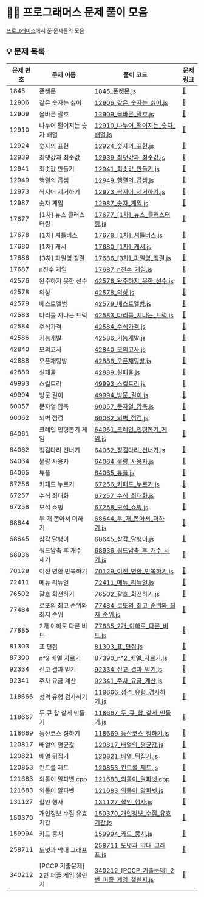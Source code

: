 # 👩‍💻 프로그래머스 문제 풀이 모음

[프로그래머스](https://school.programmers.co.kr/)에서 푼 문제들의 모음

## 💡 문제 목록

| 문제 번호 | 문제 이름 | 풀이 코드 | 문제 링크 |
| --------- | --------- | --------- | --------- |
| 1845 | 폰켓몬 | [1845_폰켓몬.js](Level1/1845_폰켓몬.js) | [🔗](https://school.programmers.co.kr/learn/courses/30/lessons/1845) |
| 12906 | 같은 숫자는 싫어 | [12906_같은_숫자는_싫어.js](Level1/12906_같은_숫자는_싫어.js) | [🔗](https://school.programmers.co.kr/learn/courses/30/lessons/12906) |
| 12909 | 올바른 괄호 | [12909_올바른_괄호.js](Level2/12909_올바른_괄호.js) | [🔗](https://school.programmers.co.kr/learn/courses/30/lessons/12909) |
| 12910 | 나누어 떨어지는 숫자 배열 | [12910_나누어_떨어지는_숫자_배열.js](Level1/12910_나누어_떨어지는_숫자_배열.js) | [🔗](https://school.programmers.co.kr/learn/courses/30/lessons/12910) |
| 12924 | 숫자의 표현 | [12924_숫자의_표현.js](Level2/12924_숫자의_표현.js) | [🔗](https://school.programmers.co.kr/learn/courses/30/lessons/12924) |
| 12939 | 최댓값과 최솟값 | [12939_최댓값과_최솟값.js](Level2/12939_최댓값과_최솟값.js) | [🔗](https://school.programmers.co.kr/learn/courses/30/lessons/12939) |
| 12941 | 최솟값 만들기 | [12941_최솟값_만들기.js](Level2/12941_최솟값_만들기.js) | [🔗](https://school.programmers.co.kr/learn/courses/30/lessons/12941) |
| 12949 | 행렬의 곱셈 | [12949_행렬의_곱셈.js](Level2/12949_행렬의_곱셈.js) | [🔗](https://school.programmers.co.kr/learn/courses/30/lessons/12949) |
| 12973 | 짝지어 제거하기 | [12973_짝지어_제거하기.js](Level2/12973_짝지어_제거하기.js) | [🔗](https://school.programmers.co.kr/learn/courses/30/lessons/12973) |
| 12987 | 숫자 게임 | [12987_숫자_게임.js](Level3/12987_숫자_게임.js) | [🔗](https://school.programmers.co.kr/learn/courses/30/lessons/12987) |
| 17677 | [1차] 뉴스 클러스터링 | [17677_[1차]_뉴스_클러스터링.js](Level2/17677_[1차]_뉴스_클러스터링.js) | [🔗](https://school.programmers.co.kr/learn/courses/30/lessons/17677) |
| 17678 | [1차] 셔틀버스 | [17678_[1차]_셔틀버스.js](Level3/17678_[1차]_셔틀버스.js) | [🔗](https://school.programmers.co.kr/learn/courses/30/lessons/17678) |
| 17680 | [1차] 캐시 | [17680_[1차]_캐시.js](Level2/17680_[1차]_캐시.js) | [🔗](https://school.programmers.co.kr/learn/courses/30/lessons/17680) |
| 17686 | [3차] 파일명 정렬 | [17686_[3차]_파일명_정렬.js](Level2/17686_[3차]_파일명_정렬.js) | [🔗](https://school.programmers.co.kr/learn/courses/30/lessons/17686) |
| 17687 | n진수 게임 | [17687_n진수_게임.js](Level2/17687_n진수_게임.js) | [🔗](https://school.programmers.co.kr/learn/courses/30/lessons/17687) |
| 42576 | 완주하지 못한 선수 | [42576_완주하지_못한_선수.js](Level1/42576_완주하지_못한_선수.js) | [🔗](https://school.programmers.co.kr/learn/courses/30/lessons/42576) |
| 42578 | 의상 | [42578_의상.js](Level2/42578_의상.js) | [🔗](https://school.programmers.co.kr/learn/courses/30/lessons/42578) |
| 42579 | 베스트앨범 | [42579_베스트앨범.js](Level3/42579_베스트앨범.js) | [🔗](https://school.programmers.co.kr/learn/courses/30/lessons/42579) |
| 42583 | 다리를 지나는 트럭 | [42583_다리를_지나는_트럭.js](Level2/42583_다리를_지나는_트럭.js) | [🔗](https://school.programmers.co.kr/learn/courses/30/lessons/42583) |
| 42584 | 주식가격 | [42584_주식가격.js](Level2/42584_주식가격.js) | [🔗](https://school.programmers.co.kr/learn/courses/30/lessons/42584) |
| 42586 | 기능개발 | [42586_기능개발.js](Level2/42586_기능개발.js) | [🔗](https://school.programmers.co.kr/learn/courses/30/lessons/42586) |
| 42840 | 모의고사 | [42840_모의고사.js](Level1/42840_모의고사.js) | [🔗](https://school.programmers.co.kr/learn/courses/30/lessons/42840) |
| 42888 | 오픈채팅방 | [42888_오픈채팅방.js](Level2/42888_오픈채팅방.js) | [🔗](https://school.programmers.co.kr/learn/courses/30/lessons/42888) |
| 42889 | 실패율 | [42889_실패율.js](Level1/42889_실패율.js) | [🔗](https://school.programmers.co.kr/learn/courses/30/lessons/42889) |
| 49993 | 스킬트리 | [49993_스킬트리.js](Level2/49993_스킬트리.js) | [🔗](https://school.programmers.co.kr/learn/courses/30/lessons/49993) |
| 49994 | 방문 길이 | [49994_방문_길이.js](Level2/49994_방문_길이.js) | [🔗](https://school.programmers.co.kr/learn/courses/30/lessons/49994) |
| 60057 | 문자열 압축 | [60057_문자열_압축.js](Level2/60057_문자열_압축.js) | [🔗](https://school.programmers.co.kr/learn/courses/30/lessons/60057) |
| 60062 | 외벽 점검 | [60062_외벽_점검.js](60062_외벽_점검.js) | [🔗](https://school.programmers.co.kr/learn/courses/30/lessons/60062) |
| 64061 | 크레인 인형뽑기 게임 | [64061_크레인_인형뽑기_게임.js](Level1/64061_크레인_인형뽑기_게임.js) | [🔗](https://school.programmers.co.kr/learn/courses/30/lessons/64061) |
| 64062 | 징검다리 건너기 | [64062_징검다리_건너기.js](Level3/64062_징검다리_건너기.js) | [🔗](https://school.programmers.co.kr/learn/courses/30/lessons/64062) |
| 64064 | 불량 사용자 | [64064_불량_사용자.js](Level3/64064_불량_사용자.js) | [🔗](https://school.programmers.co.kr/learn/courses/30/lessons/64064) |
| 64065 | 튜플 | [64065_튜플.js](Level2/64065_튜플.js) | [🔗](https://school.programmers.co.kr/learn/courses/30/lessons/64065) |
| 67256 | 키패드 누르기 | [67256_키패드_누르기.js](Level1/67256_키패드_누르기.js) | [🔗](https://school.programmers.co.kr/learn/courses/30/lessons/67256) |
| 67257 | 수식 최대화 | [67257_수식_최대화.js](Level2/67257_수식_최대화.js) | [🔗](https://school.programmers.co.kr/learn/courses/30/lessons/67257) |
| 67258 | 보석 쇼핑 | [67258_보석_쇼핑.js](Level3/67258_보석_쇼핑.js) | [🔗](https://school.programmers.co.kr/learn/courses/30/lessons/67258) |
| 68644 | 두 개 뽑아서 더하기 | [68644_두_개_뽑아서_더하기.js](Level1/68644_두_개_뽑아서_더하기.js) | [🔗](https://school.programmers.co.kr/learn/courses/30/lessons/68644) |
| 68645 | 삼각 달팽이 | [68645_삼각_달팽이.js](Level2/68645_삼각_달팽이.js) | [🔗](https://school.programmers.co.kr/learn/courses/30/lessons/68645) |
| 68936 | 쿼드압축 후 개수 세기 | [68936_쿼드압축_후_개수_세기.js](Level2/68936_쿼드압축_후_개수_세기.js) | [🔗](https://school.programmers.co.kr/learn/courses/30/lessons/68936) |
| 70129 | 이진 변환 반복하기 | [70129_이진_변환_반복하기.js](Level2/70129_이진_변환_반복하기.js) | [🔗](https://school.programmers.co.kr/learn/courses/30/lessons/70129) |
| 72411 | 메뉴 리뉴얼 | [72411_메뉴_리뉴얼.js](Level2/72411_메뉴_리뉴얼.js) | [🔗](https://school.programmers.co.kr/learn/courses/30/lessons/72411) |
| 76502 | 괄호 회전하기 | [76502_괄호_회전하기.js](Level2/76502_괄호_회전하기.js) | [🔗](https://school.programmers.co.kr/learn/courses/30/lessons/76502) |
| 77484 | 로또의 최고 순위와 최저 순위 | [77484_로또의_최고_순위와_최저_순위.js](Level1/77484_로또의_최고_순위와_최저_순위.js) | [🔗](https://school.programmers.co.kr/learn/courses/30/lessons/77484) |
| 77885 | 2개 이하로 다른 비트 | [77885_2개_이하로_다른_비트.js](Level2/77885_2개_이하로_다른_비트.js) | [🔗](https://school.programmers.co.kr/learn/courses/30/lessons/77885) |
| 81303 | 표 편집 | [81303_표_편집.js](Level3/81303_표_편집.js) | [🔗](https://school.programmers.co.kr/learn/courses/30/lessons/81303) |
| 87390 | n^2 배열 자르기 | [87390_n^2_배열_자르기.js](Level2/87390_n^2_배열_자르기.js) | [🔗](https://school.programmers.co.kr/learn/courses/30/lessons/87390) |
| 92334 | 신고 결과 받기 | [92334_신고_결과_받기.js](Level1/92334_신고_결과_받기.js) | [🔗](https://school.programmers.co.kr/learn/courses/30/lessons/92334) |
| 92341 | 주차 요금 계산 | [92341_주차_요금_계산.js](Level2/92341_주차_요금_계산.js) | [🔗](https://school.programmers.co.kr/learn/courses/30/lessons/92341) |
| 118666 | 성격 유형 검사하기 | [118666_성격_유형_검사하기.js](Level1/118666_성격_유형_검사하기.js) | [🔗](https://school.programmers.co.kr/learn/courses/30/lessons/118666) |
| 118667 | 두 큐 합 같게 만들기 | [118667_두_큐_합_같게_만들기.js](Level2/118667_두_큐_합_같게_만들기.js) | [🔗](https://school.programmers.co.kr/learn/courses/30/lessons/118667) |
| 118669 | 등산코스 정하기 | [118669_등산코스_정하기.js](118669_등산코스_정하기.js) | [🔗](https://school.programmers.co.kr/learn/courses/30/lessons/118669) |
| 120817 | 배열의 평균값 | [120817_배열의_평균값.js](Level0/120817_배열의_평균값.js) | [🔗](https://school.programmers.co.kr/learn/courses/30/lessons/120817) |
| 120821 | 배열 뒤집기 | [120821_배열_뒤집기.js](Level0/120821_배열_뒤집기.js) | [🔗](https://school.programmers.co.kr/learn/courses/30/lessons/120821) |
| 120853 | 컨트롤 제트 | [120853_컨트롤_제트.js](Level0/120853_컨트롤_제트.js) | [🔗](https://school.programmers.co.kr/learn/courses/30/lessons/120853) |
| 121683 | 외톨이 알파벳.cpp | [121683_외톨이_알파벳.cpp](Unrated/121683_외톨이_알파벳.cpp) | [🔗](https://school.programmers.co.kr/learn/courses/30/lessons/121683) |
| 121683 | 외톨이 알파벳 | [121683_외톨이_알파벳.js](Unrated/121683_외톨이_알파벳.js) | [🔗](https://school.programmers.co.kr/learn/courses/30/lessons/121683) |
| 131127 | 할인 행사 | [131127_할인_행사.js](Level2/131127_할인_행사.js) | [🔗](https://school.programmers.co.kr/learn/courses/30/lessons/131127) |
| 150370 | 개인정보 수집 유효기간 | [150370_개인정보_수집_유효기간.js](Level1/150370_개인정보_수집_유효기간.js) | [🔗](https://school.programmers.co.kr/learn/courses/30/lessons/150370) |
| 159994 | 카드 뭉치 | [159994_카드_뭉치.js](Level1/159994_카드_뭉치.js) | [🔗](https://school.programmers.co.kr/learn/courses/30/lessons/159994) |
| 258711 | 도넛과 막대 그래프 | [258711_도넛과_막대_그래프.js](Level2/258711_도넛과_막대_그래프.js) | [🔗](https://school.programmers.co.kr/learn/courses/30/lessons/258711) |
| 340212 | [PCCP 기출문제] 2번 퍼즐 게임 챌린지 | [340212_[PCCP_기출문제]_2번_퍼즐_게임_챌린지.js](Level2/340212_[PCCP_기출문제]_2번_퍼즐_게임_챌린지.js) | [🔗](https://school.programmers.co.kr/learn/courses/30/lessons/340212) |
